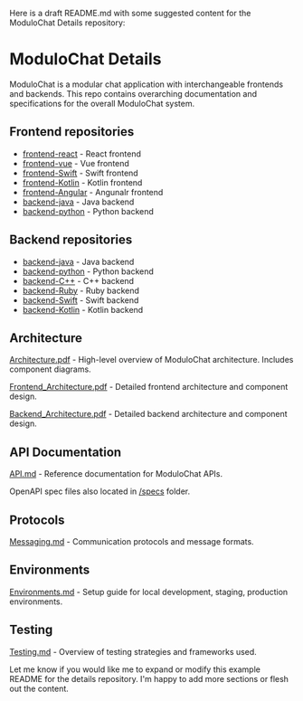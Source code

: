 Here is a draft README.md with some suggested content for the ModuloChat Details repository:

# ModuloChat Details

ModuloChat is a modular chat application with interchangeable frontends and backends. This repo contains overarching documentation and specifications for the overall ModuloChat system.

## Frontend repositories

- [frontend-react](https://github.com/Burkswill2) - React frontend 
- [frontend-vue](https://github.com/Burkswill2) - Vue frontend
- [frontend-Swift](https://github.com/Burkswill2) - Swift frontend
- [frontend-Kotlin](https://github.com/Burkswill2) - Kotlin frontend
- [frontend-Angular](https://github.com/Burkswill2) - Angunalr frontend
- [backend-java](https://github.com/Burkswill2) - Java backend
- [backend-python](https://github.com/Burkswill2) - Python backend

## Backend repositories
- [backend-java](https://github.com/Burkswill2) - Java backend
- [backend-python](https://github.com/Burkswill2) - Python backend
- [backend-C++](https://github.com/Burkswill2) - C++ backend
- [backend-Ruby](https://github.com/Burkswill2) - Ruby backend
- [backend-Swift](https://github.com/Burkswill2) - Swift backend
- [backend-Kotlin](https://github.com/Burkswill2) - Kotlin backend

## Architecture

[Architecture.pdf](Architecture.pdf) - High-level overview of ModuloChat architecture. Includes component diagrams.

[Frontend_Architecture.pdf](Frontend_Architecture.pdf) - Detailed frontend architecture and component design.

[Backend_Architecture.pdf](Backend_Architecture.pdf) - Detailed backend architecture and component design.

## API Documentation

[API.md]() - Reference documentation for ModuloChat APIs.

OpenAPI spec files also located in [/specs](/specs) folder.

## Protocols

[Messaging.md](Messaging.md) - Communication protocols and message formats. 

## Environments

[Environments.md](Environments.md) - Setup guide for local development, staging, production environments.

## Testing

[Testing.md](Testing.md) - Overview of testing strategies and frameworks used.

Let me know if you would like me to expand or modify this example README for the details repository. I'm happy to add more sections or flesh out the content.
